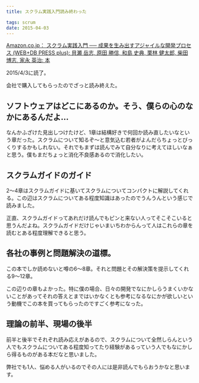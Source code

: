 ```yaml
---
title: スクラム実践入門読み終わった

tags: scrum
date: 2015-04-03
---
```


[Amazon.co.jp： スクラム実践入門 ── 成果を生み出すアジャイルな開発プロセス (WEB+DB PRESS plus): 貝瀬 岳志, 原田 勝信, 和島 史典, 栗林 健太郎, 柴田 博志, 家永 英治: 本](http://www.amazon.co.jp/gp/product/4774172367?ie=UTF8&camp=1207&creative=8411&creativeASIN=4774172367&linkCode=shr&tag=ukstudio0c-22&qid=1428081771&sr=8-1&keywords=%E3%82%B9%E3%82%AF%E3%83%A9%E3%83%A0%E5%AE%9F%E8%B7%B5%E5%85%A5%E9%96%80)

2015/4/3に読了。

会社で購入してもらったのでざっと読み終えた。

## ソフトウェアはどこにあるのか。そう、僕らの心のなかにあるんだよ…

なんかふざけた見出しつけたけど、1章は結構好きで何回か読み直したいなという章だった。スクラムについて知るぞ〜と意気込む若者がよんだらちょっとびっくりするかもしれない。それでもまずは読んでみて自分なりに考えてほしいなぁと思う。僕もまだちょっと消化不良感あるので消化したい。

## スクラムガイドのガイド

2〜4章はスクラムガイドに基いてスクラムについてコンパクトに解説してくれる。この辺はスクラムについてある程度知識はあったのでうんうんという感じで読みました。

正直、スクラムガイドってあれだけ読んでもピンと来ない人ってそこそこいると思うんだよね。スクラムガイドだけじゃいまいちわからんって人はこれらの章を読むとある程度理解できると思う。

## 各社の事例と問題解決の道標。

この本でしか読めないと噂の6〜8章。それと問題とその解決策を提示してくれる9〜12章。

この辺りの章もよかった。特に僕の場合、日々の開発でなにかしらうまくいかないことがあってそれの答えとまではいかなくとも参考になるなにかが欲しいという動機でこの本を買ってもらったのですごく参考になった。

## 理論の前半、現場の後半

前半と後半でそれぞれ読み応えがあるので、スクラムについて全然しらんという人でもスクラムについてある程度知ってたり経験があるっていう人でもなにかしら得るものがある本だなと思いました。

弊社でも1人、悩める人がいるのでその人には是非読んでもらおうかなと思います。